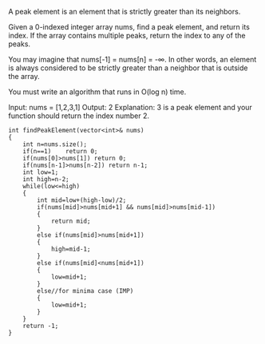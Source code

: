 A peak element is an element that is strictly greater than its neighbors.

Given a 0-indexed integer array nums, find a peak element, and return its index. If the array contains multiple peaks, return the index to any of the peaks.

You may imagine that nums[-1] = nums[n] = -∞. In other words, an element is always considered to be strictly greater than a neighbor that is outside the array.

You must write an algorithm that runs in O(log n) time.

Input: nums = [1,2,3,1]
Output: 2
Explanation: 3 is a peak element and your function should return the index number 2.

    int findPeakElement(vector<int>& nums) 
    {
        int n=nums.size();        
        if(n==1)    return 0;
        if(nums[0]>nums[1]) return 0;
        if(nums[n-1]>nums[n-2]) return n-1;
        int low=1;
        int high=n-2;
        while(low<=high)
        {
            int mid=low+(high-low)/2;
            if(nums[mid]>nums[mid+1] && nums[mid]>nums[mid-1])
            {
                return mid;
            }
            else if(nums[mid]>nums[mid+1])
            {
                high=mid-1;
            }
            else if(nums[mid]<nums[mid+1])
            {
                low=mid+1;
            }
            else//for minima case (IMP)
            {
                low=mid+1;
            }
        }        
        return -1;
    }